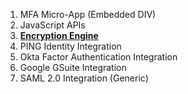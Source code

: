 1. MFA Micro-App (Embedded DIV)
1. JavaScript APIs
1. [**Encryption Engine**](https://github.com/openinfer/PrivateIdentity/wiki/Encryption-Engine-setup)
1. PING Identity Integration 
1. Okta Factor Authentication Integration 
1. Google GSuite Integration 
1. SAML 2.0 Integration (Generic) 

